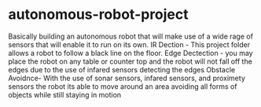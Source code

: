 # autonomous-robot-project
Basically building an autonomous robot that will make use of a wide rage of sensors that will enable it to run on its own.
IR Dection - This project folder allows a robot to follow a black line on the floor.
Edge Dectection - you may place the robot on any table or counter top and the robot will not fall off the edges due to the use of infared sensors detecting the edges
Obstacle Avoidnce- With the use of sonar sensors, infared sensors, and proximety sensors the robot its able to move around an area avoiding all forms of objects while still staying in motion
